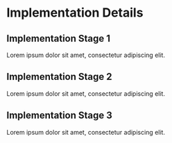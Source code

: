 # Implementation Details

## Implementation Stage 1

Lorem ipsum dolor sit amet, consectetur adipiscing elit.

## Implementation Stage 2

Lorem ipsum dolor sit amet, consectetur adipiscing elit.

## Implementation Stage 3

Lorem ipsum dolor sit amet, consectetur adipiscing elit.
